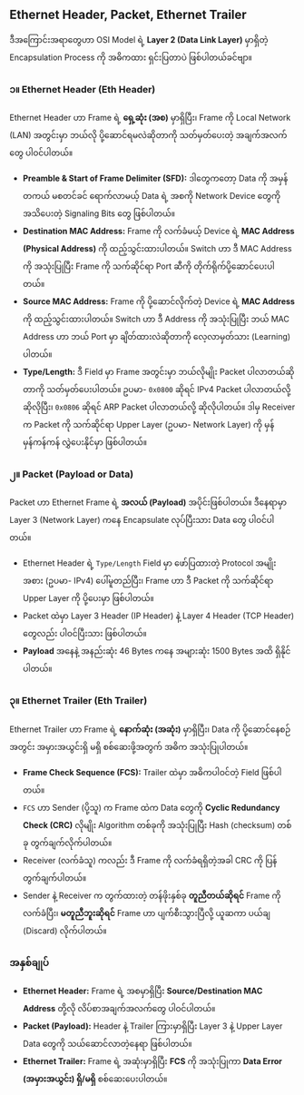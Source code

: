 ## Ethernet Header, Packet, Ethernet Trailer

ဒီအကြောင်းအရာတွေဟာ OSI Model ရဲ့ **Layer 2 (Data Link Layer)** မှာရှိတဲ့ Encapsulation Process ကို အဓိကထား ရှင်းပြတာပဲ ဖြစ်ပါတယ်ခင်ဗျာ။

### **၁။ Ethernet Header (Eth Header)**

Ethernet Header ဟာ Frame ရဲ့ **ရှေ့ဆုံး (အစ)** မှာရှိပြီး၊ Frame ကို Local Network (LAN) အတွင်းမှာ ဘယ်လို ပို့ဆောင်ရမလဲဆိုတာကို သတ်မှတ်ပေးတဲ့ အချက်အလက်တွေ ပါဝင်ပါတယ်။

- **Preamble & Start of Frame Delimiter (SFD):** ဒါတွေကတော့ Data ကို အမှန်တကယ် မစတင်ခင် ရောက်လာမယ့် Data ရဲ့ အစကို Network Device တွေကို အသိပေးတဲ့ Signaling Bits တွေ ဖြစ်ပါတယ်။
- **Destination MAC Address:** Frame ကို လက်ခံမယ့် Device ရဲ့ **MAC Address (Physical Address)** ကို ထည့်သွင်းထားပါတယ်။ Switch ဟာ ဒီ MAC Address ကို အသုံးပြုပြီး Frame ကို သက်ဆိုင်ရာ Port ဆီကို တိုက်ရိုက်ပို့ဆောင်ပေးပါတယ်။
- **Source MAC Address:** Frame ကို ပို့ဆောင်လိုက်တဲ့ Device ရဲ့ **MAC Address** ကို ထည့်သွင်းထားပါတယ်။ Switch ဟာ ဒီ Address ကို အသုံးပြုပြီး ဘယ် MAC Address ဟာ ဘယ် Port မှာ ချိတ်ထားလဲဆိုတာကို လေ့လာမှတ်သား (Learning) ပါတယ်။
- **Type/Length:** ဒီ Field မှာ Frame အတွင်းမှာ ဘယ်လိုမျိုး Packet ပါလာတယ်ဆိုတာကို သတ်မှတ်ပေးပါတယ်။ ဥပမာ- `0x0800` ဆိုရင် IPv4 Packet ပါလာတယ်လို့ ဆိုလိုပြီး၊ `0x0806` ဆိုရင် ARP Packet ပါလာတယ်လို့ ဆိုလိုပါတယ်။ ဒါမှ Receiver က Packet ကို သက်ဆိုင်ရာ Upper Layer (ဥပမာ- Network Layer) ကို မှန်မှန်ကန်ကန် လွှဲပေးနိုင်မှာ ဖြစ်ပါတယ်။

### **၂။ Packet (Payload or Data)**

Packet ဟာ Ethernet Frame ရဲ့ **အလယ် (Payload)** အပိုင်းဖြစ်ပါတယ်။ ဒီနေရာမှာ Layer 3 (Network Layer) ကနေ Encapsulate လုပ်ပြီးသား Data တွေ ပါဝင်ပါတယ်။

- Ethernet Header ရဲ့ `Type/Length` Field မှာ ဖော်ပြထားတဲ့ Protocol အမျိုးအစား (ဥပမာ- IPv4) ပေါ်မူတည်ပြီး၊ Frame ဟာ ဒီ Packet ကို သက်ဆိုင်ရာ Upper Layer ကို ပို့ပေးမှာ ဖြစ်ပါတယ်။
- Packet ထဲမှာ Layer 3 Header (IP Header) နဲ့ Layer 4 Header (TCP Header) တွေလည်း ပါဝင်ပြီးသား ဖြစ်ပါတယ်။
- **Payload** အနေနဲ့ အနည်းဆုံး 46 Bytes ကနေ အများဆုံး 1500 Bytes အထိ ရှိနိုင်ပါတယ်။

### **၃။ Ethernet Trailer (Eth Trailer)**

Ethernet Trailer ဟာ Frame ရဲ့ **နောက်ဆုံး (အဆုံး)** မှာရှိပြီး၊ Data ကို ပို့ဆောင်နေစဉ်အတွင်း အမှားအယွင်းရှိ မရှိ စစ်ဆေးဖို့အတွက် အဓိက အသုံးပြုပါတယ်။

- **Frame Check Sequence (FCS):** Trailer ထဲမှာ အဓိကပါဝင်တဲ့ Field ဖြစ်ပါတယ်။
- `FCS` ဟာ Sender (ပို့သူ) က Frame ထဲက Data တွေကို **Cyclic Redundancy Check (CRC)** လိုမျိုး Algorithm တစ်ခုကို အသုံးပြုပြီး Hash (checksum) တစ်ခု တွက်ချက်လိုက်ပါတယ်။
- Receiver (လက်ခံသူ) ကလည်း ဒီ Frame ကို လက်ခံရရှိတဲ့အခါ CRC ကို ပြန်တွက်ချက်ပါတယ်။
- Sender နဲ့ Receiver က တွက်ထားတဲ့ တန်ဖိုးနှစ်ခု **တူညီတယ်ဆိုရင်** Frame ကို လက်ခံပြီး၊ **မတူညီဘူးဆိုရင်** Frame ဟာ ပျက်စီးသွားပြီလို့ ယူဆကာ ပယ်ချ (Discard) လိုက်ပါတယ်။

### **အနှစ်ချုပ်**

- **Ethernet Header:** Frame ရဲ့ အစမှာရှိပြီး **Source/Destination MAC Address** တို့လို လိပ်စာအချက်အလက်တွေ ပါဝင်ပါတယ်။
- **Packet (Payload):** Header နဲ့ Trailer ကြားမှာရှိပြီး Layer 3 နဲ့ Upper Layer Data တွေကို သယ်ဆောင်လာတဲ့နေရာ ဖြစ်ပါတယ်။
- **Ethernet Trailer:** Frame ရဲ့ အဆုံးမှာရှိပြီး **FCS** ကို အသုံးပြုကာ **Data Error (အမှားအယွင်း) ရှိ/မရှိ** စစ်ဆေးပေးပါတယ်။
